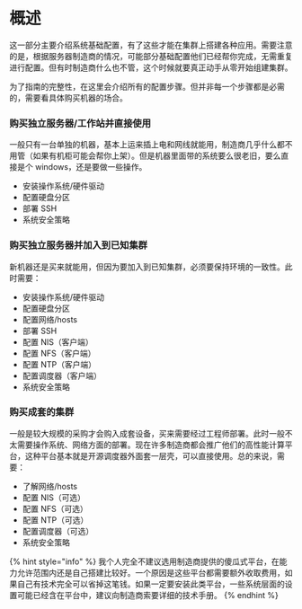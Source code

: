 # 概述

这一部分主要介绍系统基础配置，有了这些才能在集群上搭建各种应用。需要注意的是，根据服务器制造商的情况，可能部分基础配置他们已经帮你完成，无需重复进行配置。但有时制造商什么也不管，这个时候就要真正动手从零开始组建集群。

为了指南的完整性，在这里会介绍所有的配置步骤。但并非每一个步骤都是必需的，需要看具体购买机器的场合。

### 购买独立服务器/工作站并直接使用

一般只有一台单独的机器，基本上运来插上电和网线就能用，制造商几乎什么都不用管（如果有机柜可能会帮你上架）。但是机器里面带的系统要么很老旧，要么直接是个 windows，还是要做一些操作。

* 安装操作系统/硬件驱动
* 配置硬盘分区
* 部署 SSH
* 系统安全策略

### 购买独立服务器并加入到已知集群

新机器还是买来就能用，但因为要加入到已知集群，必须要保持环境的一致性。此时需要：

* 安装操作系统/硬件驱动
* 配置硬盘分区
* 配置网络/hosts
* 部署 SSH
* 配置 NIS（客户端）
* 配置 NFS（客户端）
* 配置 NTP（客户端）
* 配置调度器（客户端）
* 系统安全策略

### 购买成套的集群

一般是较大规模的采购才会购入成套设备，买来需要经过工程师部署。此时一般不太需要操作系统、网络方面的部署。现在许多制造商都会推广他们的高性能计算平台，这种平台基本就是开源调度器外面套一层壳，可以直接使用。总的来说，需要：

* 了解网络/hosts
* 配置 NIS（可选）
* 配置 NFS（可选）
* 配置 NTP（可选）
* 配置调度器（可选）
* 系统安全策略

{% hint style="info" %}
我个人完全不建议选用制造商提供的傻瓜式平台，在能力允许范围内还是自己搭建比较好。一个原因是这些平台都需要额外收取费用，如果自己有技术完全可以省掉这笔钱。如果一定要安装此类平台，一些系统层面的设置可能已经含在平台中，建议向制造商索要详细的技术手册。
{% endhint %}



